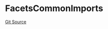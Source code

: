 # FacetsCommonImports
[Git Source](https://github.com/thrackle-io/tron/blob/f201d50818b608b30301a670e76c0b866af89050/src/client/token/handler/diamond/FacetsCommonImports.sol)



